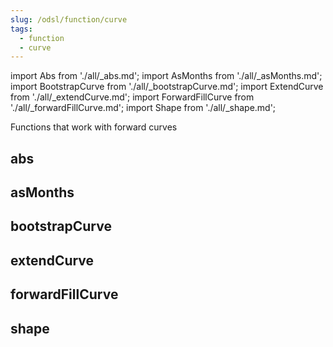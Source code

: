 ```yaml
---
slug: /odsl/function/curve
tags:
  - function
  - curve
---
```

import Abs from './all/_abs.md';
import AsMonths from './all/_asMonths.md';
import BootstrapCurve from './all/_bootstrapCurve.md';
import ExtendCurve from './all/_extendCurve.md';
import ForwardFillCurve from './all/_forwardFillCurve.md';
import Shape from './all/_shape.md';

Functions that work with forward curves

## abs
<Abs />

## asMonths
<AsMonths  />

## bootstrapCurve
<BootstrapCurve  />

## extendCurve
<ExtendCurve  />

## forwardFillCurve
<ForwardFillCurve  />

## shape
<Shape  />
